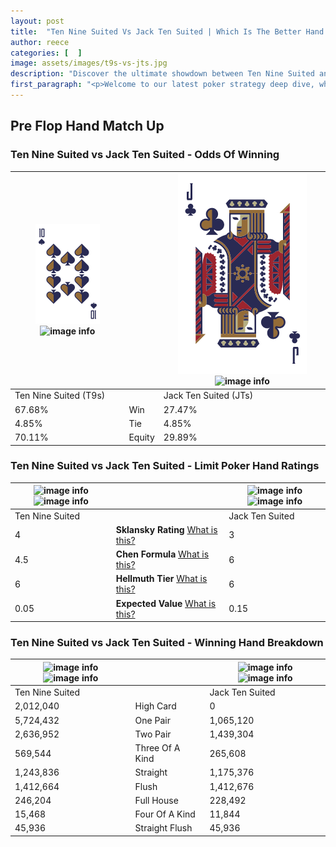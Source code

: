 ```yaml
---
layout: post
title:  "Ten Nine Suited Vs Jack Ten Suited | Which Is The Better Hand In Poker? A Complete Guide"
author: reece
categories: [  ]
image: assets/images/t9s-vs-jts.jpg
description: "Discover the ultimate showdown between Ten Nine Suited and Jack Ten Suited in poker! Uncover the odds, strategies, and scenarios where one hand triumphs over the other. Get ready to up your poker game with this thrilling analysis."
first_paragraph: "<p>Welcome to our latest poker strategy deep dive, where we're pitting two distinct hands against each other in a high-stakes showdown: Ten Nine Suited vs Jack Ten Suited.</p><p>In the dynamic world of poker, every decision counts, and knowing which hand holds the upper hand is key to your success at the table.</p><p>In this article, we'll dissect these two hands, explore the scenarios where one dominates the other, and equip you with the knowledge to make strategic choices that can tip the odds in your favor.</p><p>Get ready to unravel the intriguing dynamics of these poker hands and elevate your game to new heights.</p>"
---
```




[comment]: # (sp0)

## Pre Flop Hand Match Up

<div class="table hand-ratings" markdown="1"> 



### Ten Nine Suited vs Jack Ten Suited - Odds Of Winning


    
| ![image info](assets/images/hand1/T.png) ![image info](assets/images/hand1/9s.png) |  | ![image info](assets/images/hand2/J.png) ![image info](assets/images/hand2/Ts.png) |
| -------- | -------- | -------- |
| Ten Nine Suited (T9s) |  | Jack Ten Suited (JTs) |
| 67.68% | Win | 27.47% |
| 4.85% | Tie | 4.85% |
| 70.11% | Equity | 29.89% |




[comment]: # (sp1)



### Ten Nine Suited vs Jack Ten Suited - Limit Poker Hand Ratings


    
| ![image info](https://www.riverpairs.com/assets/images/hand1/T.png) ![image info](https://www.riverpairs.com/assets/images/hand1/9s.png) |  | ![image info](https://www.riverpairs.com/assets/images/hand2/J.png) ![image info](https://www.riverpairs.com/assets/images/hand2/Ts.png) |
| -------- | -------- | -------- |
| Ten Nine Suited |  | Jack Ten Suited |
| 4 | **Sklansky Rating** [What is this?](/sklansky-rating-explained) | 3 |
| 4.5 | **Chen Formula** [What is this?](/chen-formula-explained) | 6 |
| 6 | **Hellmuth Tier** [What is this?](/Hellmuth-tier-explained) | 6 |
| 0.05 | **Expected Value** [What is this?](/expected-value-explained) | 0.15 |




[comment]: # (sp2)



### Ten Nine Suited vs Jack Ten Suited - Winning Hand Breakdown


    
| ![image info](https://www.riverpairs.com/assets/images/hand1/T.png) ![image info](https://www.riverpairs.com/assets/images/hand1/9s.png) |  | ![image info](https://www.riverpairs.com/assets/images/hand2/J.png) ![image info](https://www.riverpairs.com/assets/images/hand2/Ts.png) |
| -------- | -------- | -------- |
| Ten Nine Suited |  | Jack Ten Suited |
| 2,012,040 | High Card | 0 |
| 5,724,432 | One Pair | 1,065,120 |
| 2,636,952 | Two Pair | 1,439,304 |
| 569,544 | Three Of A Kind | 265,608 |
| 1,243,836 | Straight | 1,175,376 |
| 1,412,664 | Flush | 1,412,676 |
| 246,204 | Full House | 228,492 |
| 15,468 | Four Of A Kind | 11,844 |
| 45,936 | Straight Flush | 45,936 |




[comment]: # (sp3)



</div>

[comment]: # (sp4)



[comment]: # (sp5)

